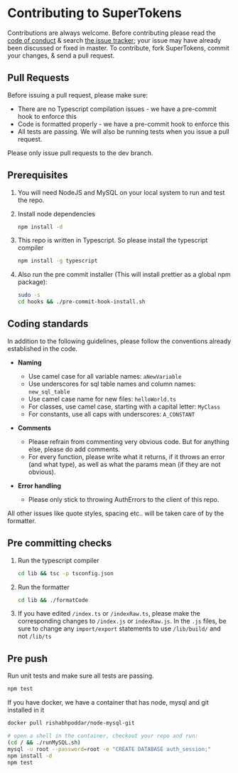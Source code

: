 # Contributing to SuperTokens

Contributions are always welcome. Before contributing please read the [code of conduct](https://github.com/supertokens/supertokens-node-mysql-ref-jwt/blob/testing/CODE_OF_CONDUCT.md) & search [the issue tracker](https://github.com/supertokens/supertokens-node-mysql-ref-jwt/issues); your issue may have already been discussed or fixed in master. To contribute, fork SuperTokens, commit your changes, & send a pull request.


## Pull Requests
Before issuing a pull request, please make sure:
- There are no Typescript compilation issues - we have a pre-commit hook to enforce this
- Code is formatted properly - we have a pre-commit hook to enforce this
- All tests are passing. We will also be running tests when you issue a pull request.

Please only issue pull requests to the dev branch.


## Prerequisites

1) You will need NodeJS and MySQL on your local system to run and test the repo.

2) Install node dependencies
    ```bash
    npm install -d
    ```

3) This repo is written in Typescript. So please install the typescript compiler
    ```bash
    npm install -g typescript
    ```

4) Also run the pre commit installer (This will install prettier as a global npm package):
    ```bash
    sudo -s
    cd hooks && ./pre-commit-hook-install.sh
    ```

## Coding standards
In addition to the following guidelines, please follow the conventions already established in the code.

- **Naming**
    - Use camel case for all variable names: ```aNewVariable```
    - Use underscores for sql table names and column names: ```new_sql_table```
    - Use camel case name for new files: ```helloWorld.ts```
    - For classes, use camel case, starting with a capital letter: ```MyClass```
    - For constants, use all caps with underscores: ```A_CONSTANT```

- **Comments**
    - Please refrain from commenting very obvious code. But for anything else, please do add comments.
    - For every function, please write what it returns, if it throws an error (and what type), as well as what the params mean (if they are not obvious).

- **Error handling**
    - Please only stick to throwing AuthErrors to the client of this repo.

All other issues like quote styles, spacing etc.. will be taken care of by the formatter.


## Pre committing checks

1) Run the typescript compiler
    ```bash
    cd lib && tsc -p tsconfig.json
    ```

2) Run the formatter
    ```bash
    cd lib && ./formatCode
    ```

4) If you have edited ```/index.ts``` or ```/indexRaw.ts```, please make the corresponding changes to ```/index.js``` or ```indexRaw.js```. In the ```.js``` files, be sure to change any ```import/export``` statements to use ```/lib/build/``` and not ```/lib/ts``` 


## Pre push

Run unit tests and make sure all tests are passing.
```bash
npm test
```
If you have docker, we have a container that has node, mysql and git installed in it
````bash
docker pull rishabhpoddar/node-mysql-git

# open a shell in the container, checkout your repo and run:
(cd / && ./runMySQL.sh)
mysql -u root --password=root -e "CREATE DATABASE auth_session;"
npm install -d
npm test
````

